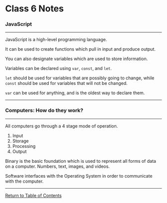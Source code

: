 # Class 6 Notes

### JavaScript

***

JavaScript is a high-level programming language.

It can be used to create functions which pull in input and produce output.  

You can also designate variables which are used to store information.

Variables can be declared using `var`, `const`, and `let`. 

`let` should be used for variables that are possibly going to change, while `const` should be used for variables that will not be changed.

`var` can be used for anything, and is the oldest way to declare them.

***

### Computers: How do they work?

***

All computers go through a 4 stage mode of operation.

1. Input
2. Storage
3. Processing
4. Output

Binary is the basic foundation which is used to represent all forms of data on a computer.  Numbers, text, images, and videos.

Software interfaces with the Operating System in order to communicate with the computer.

***

[Return to Table of Contents](https://haydencleaver.github.io/reading-notes/)